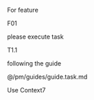 For feature

  F01

please execute task

  T1.1

following the guide

  @/pm/guides/guide.task.md

Use Context7